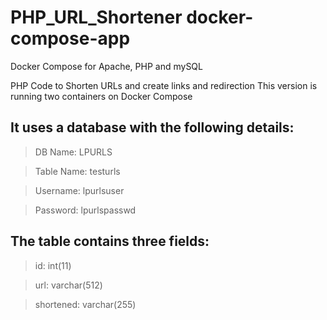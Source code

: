 # PHP_URL_Shortener docker-compose-app
Docker Compose for Apache, PHP and mySQL

PHP Code to Shorten URLs and create links and redirection
This version is running two containers on Docker Compose

## It uses a database with the following details:
> DB Name: LPURLS

> Table Name: testurls

> Username: lpurlsuser

> Password: lpurlspasswd

## The table contains three fields:
> id: int(11)

> url: varchar(512)

> shortened: varchar(255)
